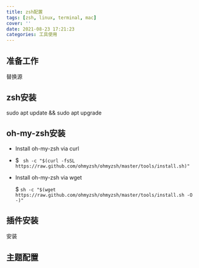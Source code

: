 ```yaml
---
title: zsh配置
tags: [zsh, linux, terminal, mac]
cover: ''
date: 2021-08-23 17:21:23
categories: 工具使用
---
```


## 准备工作

替换源

## zsh安装

sudo apt update &&  sudo apt upgrade

## oh-my-zsh安装

- Install oh-my-zsh via curl

-  $ ` sh -c "$(curl -fsSL https://raw.github.com/ohmyzsh/ohmyzsh/master/tools/install.sh)"`

- Install oh-my-zsh via wget

  $ `sh -c "$(wget https://raw.github.com/ohmyzsh/ohmyzsh/master/tools/install.sh -O -)"`

## 插件安装

安装

## 主题配置
